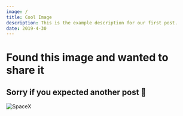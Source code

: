 ```yaml
---
image: /
title: Cool Image
description: This is the example description for our first post.
date: 2019-4-30
---
```


# Found this image and wanted to share it
## Sorry if you expected another post 💩
![SpaceX](/spaceX-falcon-heavy.png)
